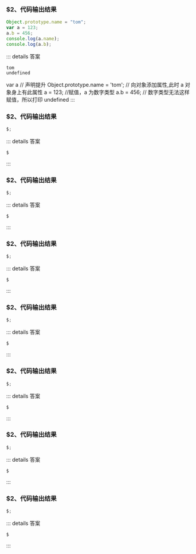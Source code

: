### $2、代码输出结果

```js
Object.prototype.name = "tom";
var a = 123;
a.b = 456;
console.log(a.name);
console.log(a.b);
```

::: details 答案

```text
tom
undefined
```

var a // 声明提升
Object.prototype.name = 'tom'; // 向对象添加属性,此时 a 对象身上有此属性
a = 123; //赋值，a 为数字类型
a.b = 456; // 数字类型无法这样赋值，所以打印 undefined
:::

### $2、代码输出结果

```js
$;
```

::: details 答案

```text
$
```

:::

### $2、代码输出结果

```js
$;
```

::: details 答案

```text
$
```

:::

### $2、代码输出结果

```js
$;
```

::: details 答案

```text
$
```

:::

### $2、代码输出结果

```js
$;
```

::: details 答案

```text
$
```

:::

### $2、代码输出结果

```js
$;
```

::: details 答案

```text
$
```

:::

### $2、代码输出结果

```js
$;
```

::: details 答案

```text
$
```

:::

### $2、代码输出结果

```js
$;
```

::: details 答案

```text
$
```

:::
